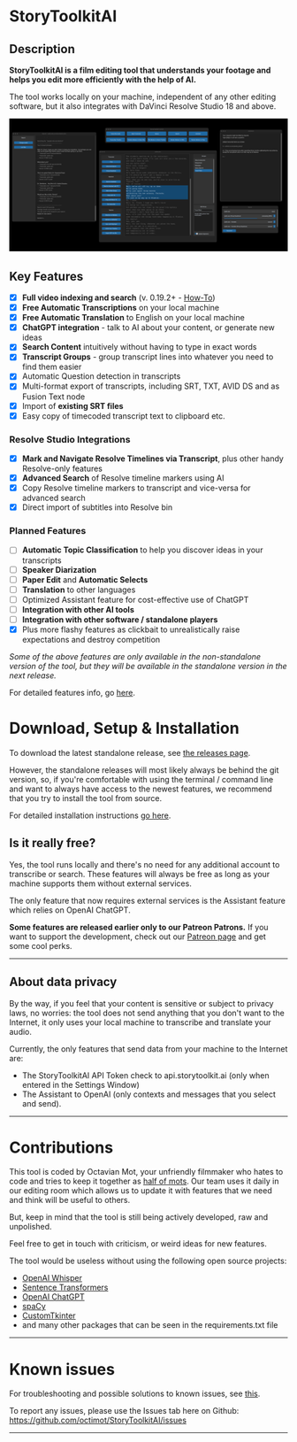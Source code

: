 # StoryToolkitAI

## Description

**StoryToolkitAI is a film editing tool that understands your footage and helps you edit more efficiently with the help 
of AI.**

The tool works locally on your machine, independent of any other editing software, but it also integrates with DaVinci 
Resolve Studio 18 and above.

<img alt="StoryToolkitAI Interface" src="help/storytoolkitai_v0.19.0.png" width="750">

## Key Features
- [x] **Full video indexing and search** (v. 0.19.2+ - [How-To](https://www.youtube.com/watch?v=UDwOvBqS1X8))
- [x] **Free Automatic Transcriptions** on your local machine
- [x] **Free Automatic Translation** to English on your local machine
- [x] **ChatGPT integration** - talk to AI about your content, or generate new ideas
- [x] **Search Content** intuitively without having to type in exact words
- [X] **Transcript Groups** - group transcript lines into whatever you need to find them easier
- [X] Automatic Question detection in transcripts
- [x] Multi-format export of transcripts, including SRT, TXT, AVID DS and as Fusion Text node
- [X] Import of **existing SRT files** 
- [X] Easy copy of timecoded transcript text to clipboard etc.

### Resolve Studio Integrations
- [x] **Mark and Navigate Resolve Timelines via Transcript**, plus other handy Resolve-only features
- [x] **Advanced Search** of Resolve timeline markers using AI
- [x] Copy Resolve timeline markers to transcript and vice-versa for advanced search
- [x] Direct import of subtitles into Resolve bin

### Planned Features
- [ ] **Automatic Topic Classification** to help you discover ideas in your transcripts
- [ ] **Speaker Diarization** 
- [ ] **Paper Edit** and **Automatic Selects**
- [ ] **Translation** to other languages
- [ ] Optimized Assistant feature for cost-effective use of ChatGPT
- [ ] **Integration with other AI tools**
- [ ] **Integration with other software / standalone players**
- [X] Plus more flashy features as clickbait to unrealistically raise expectations and destroy competition

_Some of the above features are only available in the non-standalone version of the tool, but they will be available
in the standalone version in the next release._

For detailed features info, go [here](https://github.com/octimot/StoryToolkitAI/blob/main/FEATURES.md).

# Download, Setup & Installation

To download the latest standalone release, see [the releases page](https://github.com/octimot/StoryToolkitAI/releases).

However, the standalone releases will most likely always be behind the git version, so, if you're comfortable with 
using the terminal / command line and want to always have access to the newest features, we recommend that you try to 
install the tool from source.

For detailed installation instructions
[go here](https://github.com/octimot/StoryToolkitAI/blob/main/INSTALLATION.md).

## Is it really free?
Yes, the tool runs locally and there's no need for any additional account to transcribe or search. These features will
always be free as long as your machine supports them without external services. 

The only feature that now requires external services is the Assistant feature which relies on OpenAI ChatGPT.

**Some features are released earlier only to our Patreon Patrons.** If you want to support the development, 
check out our [Patreon page](https://www.patreon.com/StoryToolkitAI) and get some cool perks. 

---

## About data privacy
By the way, if you feel that your content is sensitive or subject to privacy laws, no worries: 
the tool does not send anything that you don't want to the Internet, it only uses your local machine to transcribe and 
translate your audio.

Currently, the only features that send data from your machine to the Internet are:
- The StoryToolkitAI API Token check to api.storytoolkit.ai (only when entered in the Settings Window)
- The Assistant to OpenAI (only contexts and messages that you select and send).

---

# Contributions
This tool is coded by Octavian Mot, your unfriendly filmmaker who hates to code and tries to keep it together as
[half of mots](https://mots.us). Our team uses it daily in our editing room which allows us to update it with
features that we need and think will be useful to others.

But, keep in mind that the tool is still being actively developed, raw and unpolished.

Feel free to get in touch with criticism, or weird ideas for new features. 

The tool would be useless without using the following open source projects:
- [OpenAI Whisper](https://openai.com/blog/whisper/)
- [Sentence Transformers](https://www.sbert.net/)
- [OpenAI ChatGPT](https://openai.com/blog/chat-gpt/)
- [spaCy](https://spacy.io/)
- [CustomTkinter](https://customtkinter.tomschimansky.com/)
- and many other packages that can be seen in the requirements.txt file

---

# Known issues

For troubleshooting and possible solutions to known issues, see [this](FEATURES.md#known-issues).

To report any issues, please use the Issues tab here on Github: https://github.com/octimot/StoryToolkitAI/issues

---
